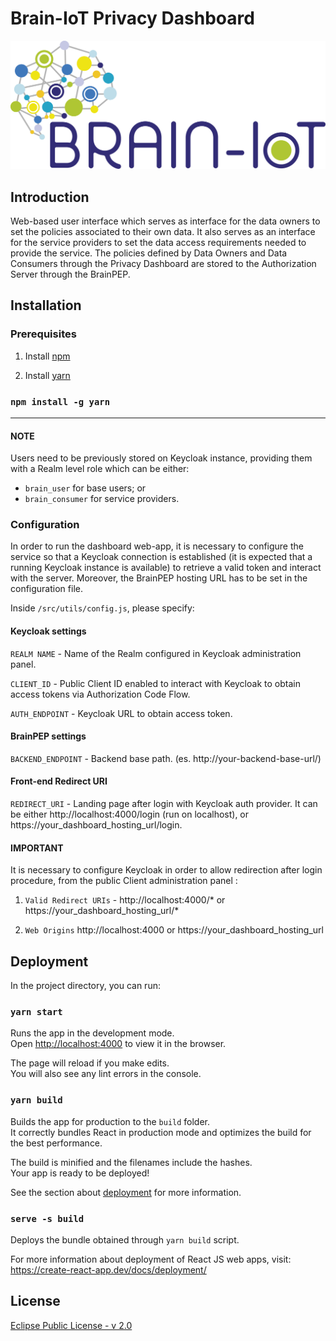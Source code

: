 # Brain-IoT Privacy Dashboard
![image](public/images/logo_nome.png)

## Introduction

Web-based user interface which serves as interface for the data owners to set the policies associated to their own data. It also serves as an interface
for the service providers to set the data access requirements needed to provide the service. 
The policies defined by Data Owners and Data Consumers through the Privacy Dashboard are stored to the Authorization Server 
through the BrainPEP.



## Installation

### Prerequisites

1. Install [npm](https://www.npmjs.com/get-npm)


2. Install [yarn](https://yarnpkg.com/getting-started/install)

### `npm install -g yarn`

---

#### NOTE

Users need to be previously stored on Keycloak instance, providing them with a Realm level role which can be either:

- `brain_user` for base users; or
- `brain_consumer` for service providers.


### Configuration


In order to run the dashboard web-app, it is necessary to configure the service so that a Keycloak connection is established (it is expected that a running Keycloak instance is available) to retrieve a valid token and interact with the server.
Moreover, the BrainPEP hosting URL has to be set in the configuration file.

Inside `/src/utils/config.js`, please specify:

#### Keycloak settings

`REALM NAME` - Name of the Realm configured in Keycloak administration panel.

`CLIENT_ID` - Public Client ID enabled to interact with Keycloak to obtain access tokens via Authorization Code Flow.

`AUTH_ENDPOINT` - Keycloak URL to obtain access token.

#### BrainPEP settings

`BACKEND_ENDPOINT` - Backend base path. (es. http://your-backend-base-url/)

#### Front-end Redirect URI

`REDIRECT_URI` - Landing page after login with Keycloak auth provider. It can be either http://localhost:4000/login (run on localhost), or https://your_dashboard_hosting_url/login. 

#### IMPORTANT

It is necessary to configure Keycloak in order to allow redirection after login procedure, from the public Client administration panel :

1. `Valid Redirect URIs` - http://localhost:4000/* or https://your_dashboard_hosting_url/*

2. `Web Origins` http://localhost:4000 or https://your_dashboard_hosting_url

## Deployment

In the project directory, you can run:

### `yarn start`

Runs the app in the development mode.\
Open [http://localhost:4000](http://localhost:4000) to view it in the browser.

The page will reload if you make edits.\
You will also see any lint errors in the console.

### `yarn build`

Builds the app for production to the `build` folder.\
It correctly bundles React in production mode and optimizes the build for the best performance.

The build is minified and the filenames include the hashes.\
Your app is ready to be deployed!

See the section about [deployment](https://facebook.github.io/create-react-app/docs/deployment) for more information.

### `serve -s build`

Deploys the bundle obtained through `yarn build` script.

For more information about deployment of React JS web apps, visit:\
https://create-react-app.dev/docs/deployment/




## License
[Eclipse Public License - v 2.0](https://www.eclipse.org/legal/epl-2.0/)
